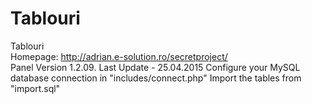 # Tablouri<br>
Tablouri<br>
Homepage: http://adrian.e-solution.ro/secretproject/<br>
Panel Version 1.2.09.
Last Update - 25.04.2015
Configure your MySQL database connection in "includes/connect.php"
Import the tables from "import.sql"